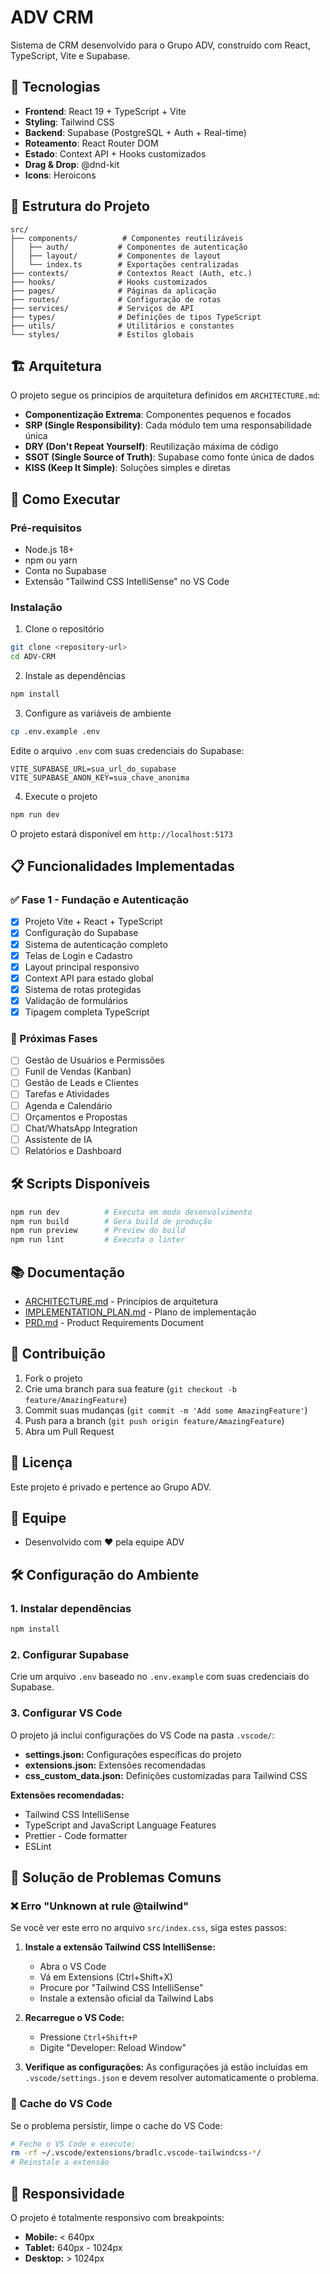 # ADV CRM

Sistema de CRM desenvolvido para o Grupo ADV, construído com React, TypeScript, Vite e Supabase.

## 🚀 Tecnologias

- **Frontend**: React 19 + TypeScript + Vite
- **Styling**: Tailwind CSS
- **Backend**: Supabase (PostgreSQL + Auth + Real-time)
- **Roteamento**: React Router DOM
- **Estado**: Context API + Hooks customizados
- **Drag & Drop**: @dnd-kit
- **Icons**: Heroicons

## 📁 Estrutura do Projeto

```
src/
├── components/          # Componentes reutilizáveis
│   ├── auth/           # Componentes de autenticação
│   ├── layout/         # Componentes de layout
│   └── index.ts        # Exportações centralizadas
├── contexts/           # Contextos React (Auth, etc.)
├── hooks/              # Hooks customizados
├── pages/              # Páginas da aplicação
├── routes/             # Configuração de rotas
├── services/           # Serviços de API
├── types/              # Definições de tipos TypeScript
├── utils/              # Utilitários e constantes
└── styles/             # Estilos globais
```

## 🏗️ Arquitetura

O projeto segue os princípios de arquitetura definidos em `ARCHITECTURE.md`:

- **Componentização Extrema**: Componentes pequenos e focados
- **SRP (Single Responsibility)**: Cada módulo tem uma responsabilidade única
- **DRY (Don't Repeat Yourself)**: Reutilização máxima de código
- **SSOT (Single Source of Truth)**: Supabase como fonte única de dados
- **KISS (Keep It Simple)**: Soluções simples e diretas

## 🚀 Como Executar

### Pré-requisitos

- Node.js 18+
- npm ou yarn
- Conta no Supabase
- Extensão "Tailwind CSS IntelliSense" no VS Code

### Instalação

1. Clone o repositório
```bash
git clone <repository-url>
cd ADV-CRM
```

2. Instale as dependências
```bash
npm install
```

3. Configure as variáveis de ambiente
```bash
cp .env.example .env
```

Edite o arquivo `.env` com suas credenciais do Supabase:
```env
VITE_SUPABASE_URL=sua_url_do_supabase
VITE_SUPABASE_ANON_KEY=sua_chave_anonima
```

4. Execute o projeto
```bash
npm run dev
```

O projeto estará disponível em `http://localhost:5173`

## 📋 Funcionalidades Implementadas

### ✅ Fase 1 - Fundação e Autenticação
- [x] Projeto Vite + React + TypeScript
- [x] Configuração do Supabase
- [x] Sistema de autenticação completo
- [x] Telas de Login e Cadastro
- [x] Layout principal responsivo
- [x] Context API para estado global
- [x] Sistema de rotas protegidas
- [x] Validação de formulários
- [x] Tipagem completa TypeScript

### 🔄 Próximas Fases
- [ ] Gestão de Usuários e Permissões
- [ ] Funil de Vendas (Kanban)
- [ ] Gestão de Leads e Clientes
- [ ] Tarefas e Atividades
- [ ] Agenda e Calendário
- [ ] Orçamentos e Propostas
- [ ] Chat/WhatsApp Integration
- [ ] Assistente de IA
- [ ] Relatórios e Dashboard

## 🛠️ Scripts Disponíveis

```bash
npm run dev          # Executa em modo desenvolvimento
npm run build        # Gera build de produção
npm run preview      # Preview do build
npm run lint         # Executa o linter
```

## 📚 Documentação

- [ARCHITECTURE.md](./ARCHITECTURE.md) - Princípios de arquitetura
- [IMPLEMENTATION_PLAN.md](./IMPLEMENTATION_PLAN.md) - Plano de implementação
- [PRD.md](./PRD.md) - Product Requirements Document

## 🤝 Contribuição

1. Fork o projeto
2. Crie uma branch para sua feature (`git checkout -b feature/AmazingFeature`)
3. Commit suas mudanças (`git commit -m 'Add some AmazingFeature'`)
4. Push para a branch (`git push origin feature/AmazingFeature`)
5. Abra um Pull Request

## 📄 Licença

Este projeto é privado e pertence ao Grupo ADV.

## 👥 Equipe

- Desenvolvido com ❤️ pela equipe ADV

## 🛠️ Configuração do Ambiente

### 1. Instalar dependências
```bash
npm install
```

### 2. Configurar Supabase
Crie um arquivo `.env` baseado no `.env.example` com suas credenciais do Supabase.

### 3. Configurar VS Code
O projeto já inclui configurações do VS Code na pasta `.vscode/`:
- **settings.json:** Configurações específicas do projeto
- **extensions.json:** Extensões recomendadas
- **css_custom_data.json:** Definições customizadas para Tailwind CSS

**Extensões recomendadas:**
- Tailwind CSS IntelliSense
- TypeScript and JavaScript Language Features
- Prettier - Code formatter
- ESLint

## 🎨 Solução de Problemas Comuns

### ❌ Erro "Unknown at rule @tailwind"

Se você ver este erro no arquivo `src/index.css`, siga estes passos:

1. **Instale a extensão Tailwind CSS IntelliSense:**
   - Abra o VS Code
   - Vá em Extensions (Ctrl+Shift+X)
   - Procure por "Tailwind CSS IntelliSense"
   - Instale a extensão oficial da Tailwind Labs

2. **Recarregue o VS Code:**
   - Pressione `Ctrl+Shift+P`
   - Digite "Developer: Reload Window"

3. **Verifique as configurações:**
   As configurações já estão incluídas em `.vscode/settings.json` e devem resolver automaticamente o problema.

### 🔄 Cache do VS Code
Se o problema persistir, limpe o cache do VS Code:
```bash
# Feche o VS Code e execute:
rm -rf ~/.vscode/extensions/bradlc.vscode-tailwindcss-*/
# Reinstale a extensão
```

## 📱 Responsividade

O projeto é totalmente responsivo com breakpoints:
- **Mobile:** < 640px
- **Tablet:** 640px - 1024px  
- **Desktop:** > 1024px
